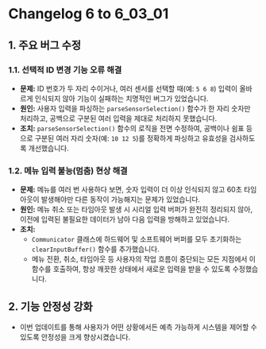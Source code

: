 # Changelog 6 to 6_03_01

## 1. 주요 버그 수정

### 1.1. 선택적 ID 변경 기능 오류 해결
- **문제:** ID 번호가 두 자리 수이거나, 여러 센서를 선택할 때(예: `5 6 8`) 입력이 올바르게 인식되지 않아 기능이 실패하는 치명적인 버그가 있었습니다.
- **원인:** 사용자 입력을 파싱하는 `parseSensorSelection()` 함수가 한 자리 숫자만 처리하고, 공백으로 구분된 여러 입력을 제대로 처리하지 못했습니다.
- **조치:** `parseSensorSelection()` 함수의 로직을 전면 수정하여, 공백이나 쉼표 등으로 구분된 여러 자리 숫자(예: `10 12 5`)를 정확하게 파싱하고 유효성을 검사하도록 개선했습니다.

### 1.2. 메뉴 입력 불능(멈춤) 현상 해결
- **문제:** 메뉴를 여러 번 사용하다 보면, 숫자 입력이 더 이상 인식되지 않고 60초 타임아웃이 발생해야만 다른 동작이 가능해지는 문제가 있었습니다.
- **원인:** 메뉴 취소 또는 타임아웃 발생 시 시리얼 입력 버퍼가 완전히 정리되지 않아, 이전에 입력된 불필요한 데이터가 남아 다음 입력을 방해하고 있었습니다.
- **조치:**
  - `Communicator` 클래스에 하드웨어 및 소프트웨어 버퍼를 모두 초기화하는 `clearInputBuffer()` 함수를 추가했습니다.
  - 메뉴 전환, 취소, 타임아웃 등 사용자의 작업 흐름이 중단되는 모든 지점에서 이 함수를 호출하여, 항상 깨끗한 상태에서 새로운 입력을 받을 수 있도록 수정했습니다.

## 2. 기능 안정성 강화
- 이번 업데이트를 통해 사용자가 어떤 상황에서든 예측 가능하게 시스템을 제어할 수 있도록 안정성을 크게 향상시켰습니다.
